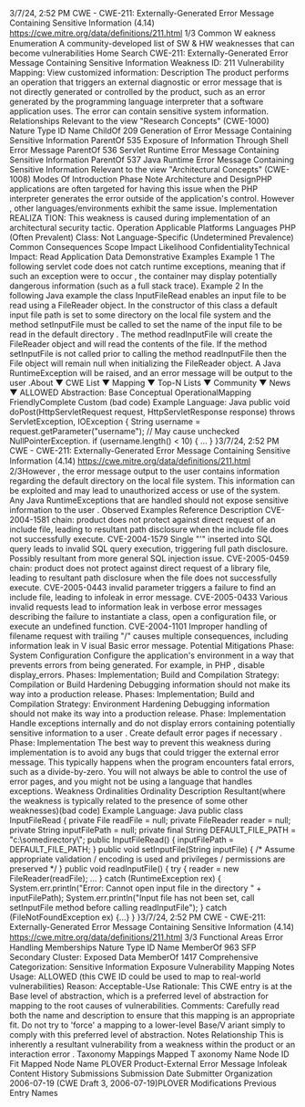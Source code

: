 3/7/24, 2:52 PM CWE - CWE-211: Externally-Generated Error Message Containing Sensitive Information (4.14)
https://cwe.mitre.org/data/deﬁnitions/211.html 1/3
Common W eakness Enumeration
A community-developed list of SW & HW weaknesses that can become
vulnerabilities
Home Search
CWE-211: Externally-Generated Error Message Containing Sensitive Information
Weakness ID: 211
Vulnerability Mapping: 
View customized information:
 Description
The product performs an operation that triggers an external diagnostic or error message that is not directly generated or controlled by
the product, such as an error generated by the programming language interpreter that a software application uses. The error can
contain sensitive system information.
 Relationships
 Relevant to the view "Research Concepts" (CWE-1000)
Nature Type ID Name
ChildOf 209 Generation of Error Message Containing Sensitive Information
ParentOf 535 Exposure of Information Through Shell Error Message
ParentOf 536 Servlet Runtime Error Message Containing Sensitive Information
ParentOf 537 Java Runtime Error Message Containing Sensitive Information
 Relevant to the view "Architectural Concepts" (CWE-1008)
 Modes Of Introduction
Phase Note
Architecture and DesignPHP applications are often targeted for having this issue when the PHP interpreter generates the error
outside of the application's control. However , other languages/environments exhibit the same issue.
Implementation REALIZA TION: This weakness is caused during implementation of an architectural security tactic.
Operation
 Applicable Platforms
Languages
PHP (Often Prevalent)
Class: Not Language-Specific (Undetermined Prevalence)
 Common Consequences
Scope Impact Likelihood
ConfidentialityTechnical Impact: Read Application Data
 Demonstrative Examples
Example 1
The following servlet code does not catch runtime exceptions, meaning that if such an exception were to occur , the container may
display potentially dangerous information (such as a full stack trace).
Example 2
In the following Java example the class InputFileRead enables an input file to be read using a FileReader object. In the constructor of
this class a default input file path is set to some directory on the local file system and the method setInputFile must be called to set the
name of the input file to be read in the default directory . The method readInputFile will create the FileReader object and will read the
contents of the file. If the method setInputFile is not called prior to calling the method readInputFile then the File object will remain null
when initializing the FileReader object. A Java RuntimeException will be raised, and an error message will be output to the user .About ▼ CWE List ▼ Mapping ▼ Top-N Lists ▼ Community ▼ News ▼
ALLOWED
Abstraction: Base
Conceptual OperationalMapping
FriendlyComplete Custom
(bad code) Example Language: Java 
public void doPost(HttpServletRequest request, HttpServletResponse response) throws ServletException, IOException {
String username = request.getParameter("username");
// May cause unchecked NullPointerException.
if (username.length() < 10) {
...
}
}3/7/24, 2:52 PM CWE - CWE-211: Externally-Generated Error Message Containing Sensitive Information (4.14)
https://cwe.mitre.org/data/deﬁnitions/211.html 2/3However , the error message output to the user contains information regarding the default directory on the local file system. This
information can be exploited and may lead to unauthorized access or use of the system. Any Java RuntimeExceptions that are
handled should not expose sensitive information to the user .
 Observed Examples
Reference Description
CVE-2004-1581 chain: product does not protect against direct request of an include file, leading to resultant path
disclosure when the include file does not successfully execute.
CVE-2004-1579 Single "'" inserted into SQL query leads to invalid SQL query execution, triggering full path disclosure.
Possibly resultant from more general SQL injection issue.
CVE-2005-0459 chain: product does not protect against direct request of a library file, leading to resultant path
disclosure when the file does not successfully execute.
CVE-2005-0443 invalid parameter triggers a failure to find an include file, leading to infoleak in error message.
CVE-2005-0433 Various invalid requests lead to information leak in verbose error messages describing the failure to
instantiate a class, open a configuration file, or execute an undefined function.
CVE-2004-1101 Improper handling of filename request with trailing "/" causes multiple consequences, including
information leak in V isual Basic error message.
 Potential Mitigations
Phase: System Configuration
Configure the application's environment in a way that prevents errors from being generated. For example, in PHP , disable
display\_errors.
Phases: Implementation; Build and Compilation
Strategy: Compilation or Build Hardening
Debugging information should not make its way into a production release.
Phases: Implementation; Build and Compilation
Strategy: Environment Hardening
Debugging information should not make its way into a production release.
Phase: Implementation
Handle exceptions internally and do not display errors containing potentially sensitive information to a user . Create default error
pages if necessary .
Phase: Implementation
The best way to prevent this weakness during implementation is to avoid any bugs that could trigger the external error message.
This typically happens when the program encounters fatal errors, such as a divide-by-zero. You will not always be able to control
the use of error pages, and you might not be using a language that handles exceptions.
 Weakness Ordinalities
Ordinality Description
Resultant(where the weakness is typically related to the presence of some other weaknesses)(bad code) Example Language: Java 
public class InputFileRead {
private File readFile = null;
private FileReader reader = null;
private String inputFilePath = null;
private final String DEFAULT\_FILE\_PATH = "c:\\somedirectory\\";
public InputFileRead() {
inputFilePath = DEFAULT\_FILE\_PATH;
}
public void setInputFile(String inputFile) {
/\* Assume appropriate validation / encoding is used and privileges / permissions are preserved \*/
}
public void readInputFile() {
try {
reader = new FileReader(readFile);
...
} catch (RuntimeException rex) {
System.err.println("Error: Cannot open input file in the directory " + inputFilePath);
System.err.println("Input file has not been set, call setInputFile method before calling readInputFile");
} catch (FileNotFoundException ex) {...}
}
}3/7/24, 2:52 PM CWE - CWE-211: Externally-Generated Error Message Containing Sensitive Information (4.14)
https://cwe.mitre.org/data/deﬁnitions/211.html 3/3
 Functional Areas
Error Handling
 Memberships
Nature Type ID Name
MemberOf 963 SFP Secondary Cluster: Exposed Data
MemberOf 1417 Comprehensive Categorization: Sensitive Information Exposure
 Vulnerability Mapping Notes
Usage: ALLOWED (this CWE ID could be used to map to real-world vulnerabilities)
Reason: Acceptable-Use
Rationale:
This CWE entry is at the Base level of abstraction, which is a preferred level of abstraction for mapping to the root causes of
vulnerabilities.
Comments:
Carefully read both the name and description to ensure that this mapping is an appropriate fit. Do not try to 'force' a mapping to a
lower-level Base/V ariant simply to comply with this preferred level of abstraction.
 Notes
Relationship
This is inherently a resultant vulnerability from a weakness within the product or an interaction error .
 Taxonomy Mappings
Mapped T axonomy Name Node ID Fit Mapped Node Name
PLOVER Product-External Error Message Infoleak
 Content History
 Submissions
Submission Date Submitter Organization
2006-07-19
(CWE Draft 3, 2006-07-19)PLOVER
 Modifications
 Previous Entry Names
